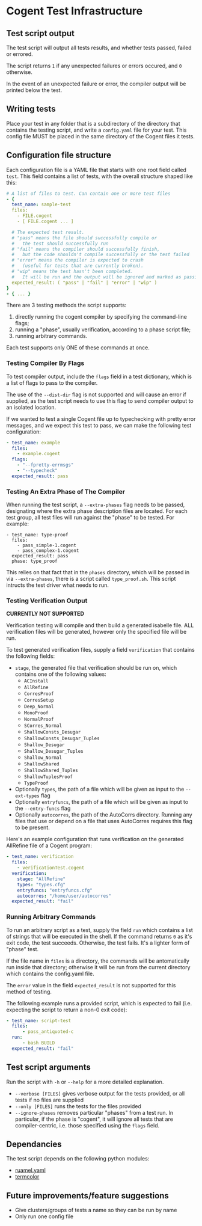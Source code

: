 # Cogent Test Infrastructure

## Test script output

The test script will output all tests results, and whether tests passed, failed or errored.

The script returns `1` if any unexpected failures or errors occured, and `0` otherwise.

In the event of an unexpected failure or error, the compiler output will be printed below the test.

## Writing tests

Place your test in any folder that is a subdirectory of the directory that contains the testing script, and write a `config.yaml` file for your test. This config file MUST be placed in the same directory of the Cogent files it tests.

## Configuration file structure

Each configuration file is a YAML file that starts with one root field called `test`. This field contains a list of tests, with the overall structure shaped like this:

```yaml
# A list of files to test. Can contain one or more test files
- { 
  test_name: sample-test
  files: 
    - FILE.cogent
    - [ FILE.cogent ... ]

  # The expected test result. 
  # "pass" means the file should successfully compile or
  #   the test should successfully run
  # "fail" means the compiler should successfully finish, 
  #   but the code shouldn't compile successfully or the test failed
  # "error" means the compiler is expected to crash 
  #   (useful for tests that are currently broken).
  # "wip" means the test hasn't been completed.
  #   It will be run and the output will be ignored and marked as passing
  expected_result: ( "pass" | "fail" | "error" | "wip" )
}
- { ... }
```

There are 3 testing methods the script supports:
  1. directly running the cogent compiler by specifying the command-line flags;
  2. running a "phase", usually verification, according to a phase script file;
  3. running arbitrary commands.

Each test supports only ONE of these commands at once.

### Testing Compiler By Flags

To test compiler output, include the `flags` field in a test dictionary, which is a list of flags to pass to the compiler.

The use of the `--dist-dir` flag is not supported and will cause an error if supplied, as the test script needs to use this flag to send compiler output to an isolated location.

If we wanted to test a single Cogent file up to typechecking with pretty error messages, and we expect this test to pass, we can make the following test configuration:

```yaml
- test_name: example
  files: 
    - example.cogent
  flags:
    - "--fpretty-errmsgs"
    - "--typecheck"
  expected_result: pass
```

### Testing An Extra Phase of The Compiler

When running the test script, a `--extra-phases` flag needs to be passed,
designating where the extra phase description files are located.
For each test group, all test files will run against the "phase" to be tested. For example:
```
- test_name: type-proof
  files:
    - pass_simple-1.cogent
    - pass_complex-1.cogent
  expected_result: pass
  phase: type_proof
```
This relies on that fact that in the `phases` directory, which will be passed in
via `--extra-phases`, there is a script called `type_proof.sh`. This script
intructs the test driver what needs to run.


### Testing Verification Output

**CURRENTLY NOT SUPPORTED**

Verification testing will compile and then build a generated isabelle file. ALL verification files will be generated, however only the specified file will be run.

To test generated verification files, supply a field `verification` that contains the following fields:
* `stage`, the generated file that verification should be run on, which contains one of the following values:
  * `ACInstall`
  * `AllRefine`
  * `CorresProof`
  * `CorresSetup`
  * `Deep_Normal`
  * `MonoProof`
  * `NormalProof`
  * `SCorres_Normal`
  * `ShallowConsts_Desugar`
  * `ShallowConsts_Desugar_Tuples`
  * `Shallow_Desugar`
  * `Shallow_Desugar_Tuples`
  * `Shallow_Normal`
  * `ShallowShared`
  * `ShallowShared_Tuples`
  * `ShallowTuplesProof`
  * `TypeProof`
* Optionally `types`, the path of a file which will be given as input to the `--ext-types` flag
* Optionally `entryfuncs`, the path of a file which will be given as input to the `--entry-funcs` flag
* Optionally `autocorres`, the path of the AutoCorrs directory. Running any files that use or depend on a file that uses AutoCorres requires this flag to be present.

Here's an example configuration that runs verification on the generated AllRefine file of a Cogent program:

```yaml
- test_name: verification 
  files:
    - verificationTest.cogent
  verification: 
    stage: "AllRefine"
    types: "types.cfg"
    entryfuncs: "entryfuncs.cfg"
    autocorres: "/home/user/autocorres"
  expected_result: "fail"
```

### Running Arbitrary Commands

To run an arbitrary script as a test, supply the field `run` which contains a list of strings
that will be executed in the shell. If the command returns `0` as it's exit code, the test
succeeds. Otherwise, the test fails. It's a lighter form of "phase" test.

If the file name in `files` is a directory, the commands will be antomatically
run inside that directory; otherwise it will be run from the current directory which contains the config.yaml file.

The `error` value in the field `expected_result` is not supported for this method of testing.

The following example runs a provided script, which is expected to fail (i.e. expecting the script to return a non-0 exit code):

```yaml
- test_name: script-test
  files:
      - pass_antiquoted-c
  run: 
      - bash BUILD
  expected_result: "fail"
```

## Test script arguments

Run the script with `-h` or `--help` for a more detailed explanation.

* `--verbose [FILES]` gives verbose output for the tests provided, or all tests if no files are supplied
* `--only [FILES]` runs the tests for the files provided
* `--ignore-phases` removes particular "phases" from a test run. In particular, if
the phase is "cogent", it will ignore all tests that are compiler-centric, i.e. those
specified using the `flags` field.

## Dependancies

The test script depends on the following python modules:
* [ruamel.yaml](https://yaml.readthedocs.io/en/latest/)
* [termcolor](https://pypi.org/project/termcolor/)

## Future improvements/feature suggestions

* Give clusters/groups of tests a name so they can be run by name
* Only run one config file
